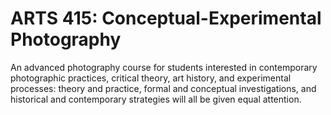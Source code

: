 # ARTS 415: Conceptual-Experimental Photography

An advanced photography course for students interested in contemporary photographic practices, critical theory, art history, and experimental processes: theory and practice, formal and conceptual investigations, and historical and contemporary strategies will all be given equal attention.